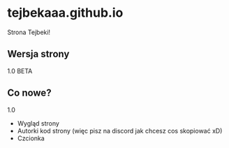 
# tejbekaaa.github.io

Strona Tejbeki!

## Wersja strony
1.0 BETA

## Co nowe?

1.0
- Wygląd strony
- Autorki kod strony (więc pisz na discord jak chcesz cos skopiować xD)
- Czcionka

